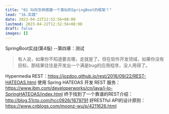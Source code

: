 ```yaml
---
title: "01 叫你怎样搭建一个类似的SpringBoot的框架？"
lead: "16.实践"
date: 2023-04-22T12:52:56+08:00
lastmod: 2023-04-22T12:52:56+08:00
draft: false
images: []
---
```



SpringBoot实战(第4版) --第四章：测试

> 有人说，如果你不知道要去哪，走就是了。但在软件开发领域，如果你没有目标，那结果往往是开发出一个满是bug的应用程序，没人用得了。  

Hypermedia REST：https://jozdoo.github.io/rest/2016/09/22/REST-HATEOAS.html
使用 Spring HATEOAS 开发 REST 服务：https://www.ibm.com/developerworks/cn/java/j-lo-SpringHATEOAS/index.html
终于找到了一个靠谱的REST介绍：http://blog.51cto.com/hcc0926/1679791
好RESTful API的设计原则：https://www.cnblogs.com/moonz-wu/p/4211626.html
